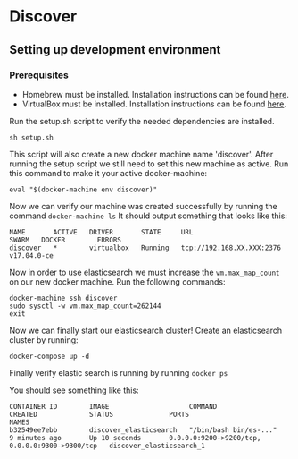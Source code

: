 # Discover

## Setting up development environment

### Prerequisites 
* Homebrew must be installed. Installation instructions can be found [here](https://brew.sh/).
* VirtualBox must be installed. Installation instructions can be found [here](https://www.virtualbox.org/wiki/Downloads).

Run the setup.sh script to verify the needed dependencies are installed.

`sh setup.sh`

This script will also create a new docker machine name 'discover'.
After running the setup script we still need to set this new machine as active.
Run this command to make it your active docker-machine:

`eval "$(docker-machine env discover)"`

Now we can verify our machine was created successfully by running the command `docker-machine ls`
It should output something that looks like this:

```
NAME       ACTIVE   DRIVER       STATE     URL                         SWARM   DOCKER        ERRORS
discover   *        virtualbox   Running   tcp://192.168.XX.XXX:2376           v17.04.0-ce
```

Now in order to use elasticsearch we must increase the `vm.max_map_count` on our new docker machine.
Run the following commands:

```
docker-machine ssh discover
sudo sysctl -w vm.max_map_count=262144
exit
```

Now we can finally start our elasticsearch cluster!
Create an elasticsearch cluster by running:

`docker-compose up -d`

Finally verify elastic search is running by running `docker ps`

You should see something like this:

```
CONTAINER ID        IMAGE                    COMMAND                  CREATED             STATUS              PORTS                                            NAMES
b32549ee7ebb        discover_elasticsearch   "/bin/bash bin/es-..."   9 minutes ago       Up 10 seconds       0.0.0.0:9200->9200/tcp, 0.0.0.0:9300->9300/tcp   discover_elasticsearch_1
```

